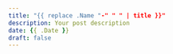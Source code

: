 ```yaml
---
title: "{{ replace .Name "-" " " | title }}"
description: Your post description
date: {{ .Date }}
draft: false
---
```

